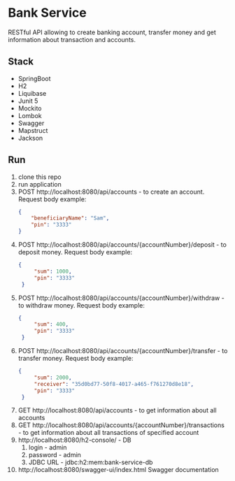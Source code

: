 # Bank Service

RESTful API allowing to create banking account, 
transfer money and get information about transaction and accounts.

## Stack

+ SpringBoot 
+ H2
+ Liquibase
+ Junit 5
+ Mockito
+ Lombok
+ Swagger
+ Mapstruct
+ Jackson

## Run 

1. clone this repo
2. run application
3. POST http://localhost:8080/api/accounts - to create an account. 
   Request body example:
   ```json
   {
       "beneficiaryName": "Sam",
       "pin": "3333"
   }
   ```
4. POST http://localhost:8080/api/accounts/{accountNumber}/deposit - to deposit money.
   Request body example:
   ```json
   {
        "sum": 1000,
        "pin": "3333"
    }
   ```
5. POST http://localhost:8080/api/accounts/{accountNumber}/withdraw - to withdraw money.
   Request body example:
   ```json
   {
        "sum": 400,
        "pin": "3333"
    }
   ```
6. POST http://localhost:8080/api/accounts/{accountNumber}/transfer - to transfer money.
   Request body example:
   ```json
   {
        "sum": 2000,
        "receiver": "35d0bd77-50f8-4017-a465-f761270d8e18",
        "pin": "3333"
    }
   ```
7. GET http://localhost:8080/api/accounts - to get information about all accounts
8. GET http://localhost:8080/api/accounts/{accountNumber}/transactions - to get information about all transactions of specified account
9. http://localhost:8080/h2-console/ - DB
   1. login - admin
   2. password - admin
   3. JDBC URL - jdbc:h2:mem:bank-service-db
10. http://localhost:8080/swagger-ui/index.html Swagger documentation